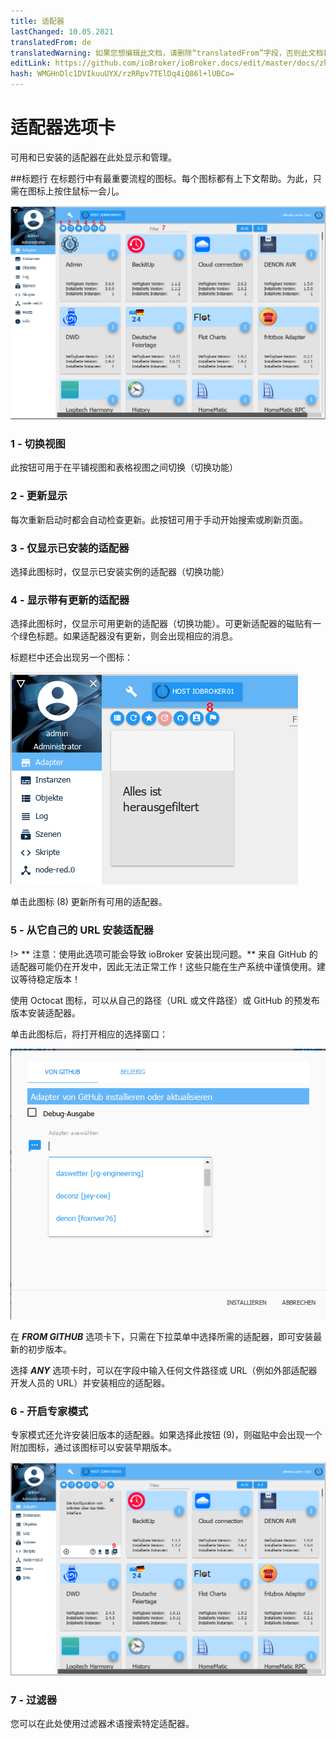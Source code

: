 ```yaml
---
title: 适配器
lastChanged: 10.05.2021
translatedFrom: de
translatedWarning: 如果您想编辑此文档，请删除“translatedFrom”字段，否则此文档将再次自动翻译
editLink: https://github.com/ioBroker/ioBroker.docs/edit/master/docs/zh-cn/admin/adapter.md
hash: WMGHnDlc1DVIkuuUYX/rzRRpv7TElDq4iQ86l+lUBCo=
---
```

# 适配器选项卡
可用和已安装的适配器在此处显示和管理。

##标题行
在标题行中有最重要流程的图标。每个图标都有上下文帮助。为此，只需在图标上按住鼠标一会儿。

![管理选项卡](../../de/admin/media/ADMIN_Adapter_Kachel_numbers.png)

### 1 - 切换视图
此按钮可用于在平铺视图和表格视图之间切换（切换功能）

### 2 - 更新显示
每次重新启动时都会自动检查更新。此按钮可用于手动开始搜索或刷新页面。

### 3 - 仅显示已安装的适配器
选择此图标时，仅显示已安装实例的适配器（切换功能）

### 4 - 显示带有更新的适配器
选择此图标时，仅显示可用更新的适配器（切换功能）。可更新适配器的磁贴有一个绿色标题。如果适配器没有更新，则会出现相应的消息。

标题栏中还会出现另一个图标：

![管理选项卡](../../de/admin/media/ADMIN_Adapter_Kachel_upgradeable.png)

单击此图标 (8) 更新所有可用的适配器。

### 5 - 从它自己的 URL 安装适配器
!> ** 注意：使用此选项可能会导致 ioBroker 安装出现问题。** 来自 GitHub 的适配器可能仍在开发中，因此无法正常工作！这些只能在生产系统中谨慎使用。建议等待稳定版本！

使用 Octocat 图标，可以从自己的路径（URL 或文件路径）或 GitHub 的预发布版本安装适配器。

单击此图标后，将打开相应的选择窗口：

![安装 GitHub](../../de/admin/media/ADMIN_Adapter_GitHub.png)

在 ***FROM GITHUB*** 选项卡下，只需在下拉菜单中选择所需的适配器，即可安装最新的初步版本。

选择 ***ANY*** 选项卡时，可以在字段中输入任何文件路径或 URL（例如外部适配器开发人员的 URL）并安装相应的适配器。

### 6 - 开启专家模式
专家模式还允许安装旧版本的适配器。如果选择此按钮 (9)，则磁贴中会出现一个附加图标，通过该图标可以安装早期版本。

![安装其他版本](../../de/admin/media/ADMIN_Adapter_Kachel_versions.png)

### 7 - 过滤器
您可以在此处使用过滤器术语搜索特定适配器。